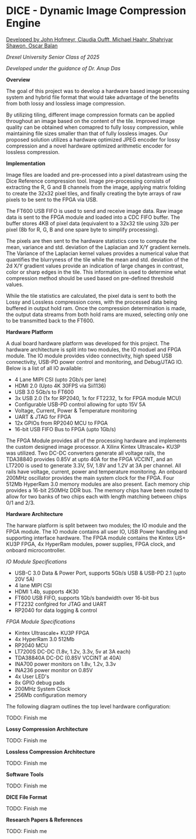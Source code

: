 # DICE - Dynamic Image Compression Engine
<ins>Developed by John Hofmeyr, Claudia Oufft, Michael Haahr, Shahriyar Shawon, Oscar Balan</ins>

*Drexel University Senior Class of 2025*

*Developed under the guidance of Dr. Anup Das*

**Overview**

The goal of this project was to develop a hardware based image processing system and hybrid file format that would take advantage of the benefits from both lossy and lossless image compression. 

By utilizing tiling, different image compression formats can be applied throughout an image based on the content of the tile. Improved image quality can be obtained when comapred to fully lossy compression, while maintaining file sizes smaller than that of fully lossless images. Our proposed solution utilizes a hardware optimized JPEG encoder for lossy compression and a novel hardware optimized arithmetic encoder for lossless compression.

**Implementation**

Image files are loaded and pre-processed into a pixel datastream using the Dice Reference compression tool. Image pre-processing consists of extracting the R, G and B channels from the image, applying matrix folding to create the 32x32 pixel tiles, and finally creating the byte arrays of raw pixels to be sent to the FPGA via USB. 

The FT600 USB FIFO is used to send and receive image data. Raw image data is sent to the FPGA module and loaded into a CDC FIFO buffer. The buffer stores 4KB of pixel data (equivalent to a 32x32 tile using 32b per pixel (8b for R, G, B and one spare byte to simplify processing). 

The pixels are then sent to the hardware statistics core to compute the mean, variance and std. deviation of the Laplacian and X/Y gradient kernels. The Variance of the Laplacian kernel values provides a numerical value that quantifies the blurryness of the tile while the mean and std. deviation of the 2d X/Y gradient values provide an indication of large changes in contrast, color or sharp edges in the tile. This information is used to determine what compression method should be used based on pre-defined threshold values. 

While the tile statistics are calculated, the pixel data is sent to both the Lossy and Lossless compression cores, with the processed data being buffered in output hold ram. Once the compression determination is made, the output data streams from both hold rams are muxed, selecting only one to be transmitted back to the FT600. 

**Hardware Platform** 

A dual board hardware platform was developed for this project. The hardware architecture is split into two modules, the IO moduel and FPGA module. The IO module provides video connectivity, high speed USB connectivity, USB-PD power control and monitoring, and Debug/JTAG IO. Below is a list of all IO available: 

- 4 Lane MIPI CSI (upto 2Gb/s per lane)
- HDMI 2.0 (Upto 4K 30FPS via Sii1136)
- USB 3.0 5Gb/s to FT600
- 3x USB 2.0 (1x for RP2040, 1x for FT2232, 1x for FPGA module MCU)
- Configurable USB-PD control allowing for upto 15V 5A
- Voltage, Current, Power & Temperature monitoring
- UART & JTAG for FPGA
- 12x GPIOs from RP2040 MCU to FPGA
- 16-bit USB FIFO Bus to FPGA (upto 1Gb/s)

The FPGA Module provides all of the processing hardware and implements the custom designed image processor. A Xilinx Kintex Ultrascale+ KU3P was utilized. Two DC-DC converters generate all voltage rails, the TDA38840 provides 0.85V at upto 40A for the FPGA VCCINT, and an LT7200 is used to generate 3.3V, 5V, 1.8V and 1.2V at 3A per channel. All rails have voltage, current, power and temperature monitoring. An onboard 200MHz oscillator provides the main system clock for the FPGA. Four 512Mb HyperRam 3.0 memory modules are also present. Each memory chip provides a 16-bit 250MHz DDR bus. The memory chips have been routed to allow for two banks of two chips each with length matching between chips 0/1 and 2/3. 

**Hardware Architecture**

The harware platform is split between two modules; the IO module and the FPGA module. The IO module contains all user IO, USB Power handling and supporting interface hardware. The FPGA module contains the Kintex US+ KU3P FPGA, 4x HyperRam modules, power supplies, FPGA clock, and onboard microcontroller. 

*IO Module Specifications*
- USB-C 3.0 Data & Power Port, supports 5Gb/s USB & USB-PD 2.1 (upto 20V 5A)
- 4 lane MIPI CSI
- HDMI 1.4b, supports 4K30
- FT600 USB FIFO, supports 1Gb/s bandwidth over 16-bit bus
- FT2232 confgired for JTAG and UART
- RP2040 for data logging & control

*FPGA Module Specifications*
- Kintex Ultrascale+ KU3P FPGA
- 4x HyperRam 3.0 512Mb
- RP2040 MCU
- LT7200S DC-DC (1.8v, 1.2v, 3.3v, 5v at 3A each)
- TDA38840A DC-DC (0.85V VCCINT at 40A)
- INA700 power monitors on 1.8v, 1.2v, 3.3v
- INA236 power monitor on 0.85V
- 4x User LED's
- 8x GPIO debug pads
- 200MHz System Clock
- 256Mb configuration memory

The following diagram outlines the top level hardware configuration:


TODO: Finish me

**Lossy Compression Architecture**

TODO: Finish me

**Lossless Compression Architecture**

TODO: Finish me

**Software Tools**

TODO: Finish me

**DICE File Format**

TODO: Finish me

**Research Papers & References**

TODO: Finish me
























